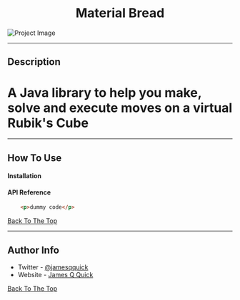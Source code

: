 <h1 align="center">Material Bread</h1>




![Project Image](https://cdn.discordapp.com/attachments/812010624301269012/846008134396805120/cube.PNG)


---

## Description

# A Java library to help you make, solve and execute moves on a virtual Rubik's Cube 

---

## How To Use

#### Installation



#### API Reference

```html
    <p>dummy code</p>
```
[Back To The Top](#read-me-template)

---


## Author Info

- Twitter - [@jamesqquick](https://twitter.com/jamesqquick)
- Website - [James Q Quick](https://jamesqquick.com)

[Back To The Top](#read-me-template)
